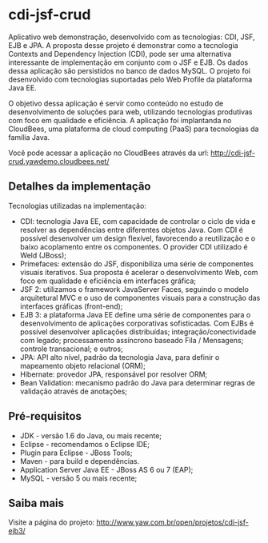cdi-jsf-crud
===============
Aplicativo web demonstração, desenvolvido com as tecnologias: CDI, JSF, EJB e JPA. A proposta desse projeto é demonstrar como a tecnologia Contexts and Dependency Injection (CDI), pode ser uma alternativa interessante de implementação em conjunto com o JSF e EJB. Os dados dessa aplicação são persistidos no banco de dados MySQL. O projeto foi desenvolvido com tecnologias suportadas pelo Web Profile da plataforma Java EE.

O objetivo dessa aplicação é servir como conteúdo no estudo de desenvolvimento de soluções para web, utilizando tecnologias produtivas com foco em qualidade e eficiência. A aplicação foi implantanda no CloudBees, uma plataforma de cloud computing (PaaS) para tecnologias da família Java.

Você pode acessar a aplicação no CloudBees através da url: http://cdi-jsf-crud.yawdemo.cloudbees.net/

Detalhes da implementação
-------
Tecnologias utilizadas na implementação:

* CDI: tecnologia Java EE, com capacidade de controlar o ciclo de vida e resolver as dependências entre diferentes objetos Java. Com CDI é possível desenvolver um design flexível, favorecendo a reutilização e o baixo acoplamento entre os componentes. O provider CDI utilizado é Weld (JBoss);
* Primefaces: extensão do JSF, disponibiliza uma série de componentes visuais iterativos. Sua proposta é acelerar o desenvolvimento Web, com foco em qualidade e eficiência em interfaces gráfica;
* JSF 2: utilizamos o framework JavaServer Faces, seguindo o modelo arquitetural MVC e o uso de componentes visuais para a construção das interfaces gráficas (front-end);
* EJB 3: a plataforma Java EE define uma série de componentes para o desenvolvimento de aplicações corporativas sofisticadas. Com EJBs é possível desenvolver aplicações distribuídas; integração/conectividade com legado; processamento assíncrono baseado Fila / Mensagens; controle transacional; e outros;
* JPA: API alto nível, padrão da tecnologia Java, para definir o mapeamento objeto relacional (ORM);
* Hibernate: provedor JPA, responsável por resolver ORM;
* Bean Validation: mecanismo padrão do Java para determinar regras de validação através de anotações;

Pré-requisitos
-------
* JDK - versão 1.6 do Java, ou mais recente;
* Eclipse - recomendamos o Eclipse IDE;
* Plugin para Eclipse - JBoss Tools;
* Maven - para build e dependências.
* Application Server Java EE - JBoss AS 6 ou 7 (EAP);
* MySQL - versão 5 ou mais recente;

Saiba mais
-------
Visite a página do projeto:
http://www.yaw.com.br/open/projetos/cdi-jsf-ejb3/
